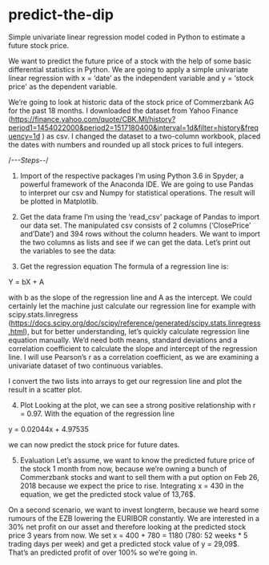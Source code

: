 # predict-the-dip
Simple univariate linear regression model coded in Python to estimate a future stock price.

We want to predict the future price of a stock with the help of some basic differential statistics in Python.
We are going to apply a simple univariate linear regression with x = ‘date’ as the independent variable and y = ‘stock price' as the dependent variable. 

We’re going to look at historic data of the stock price of Commerzbank AG for the past 18 months. I downloaded the dataset from Yahoo Finance (https://finance.yahoo.com/quote/CBK.MI/history?period1=1454022000&period2=1517180400&interval=1d&filter=history&frequency=1d ) as csv. 
I changed the dataset to a two-column workbook, placed the dates with numbers and rounded up all stock prices to full integers. 

/*---Steps--*/

1. Import of the respective packages
  I’m using Python 3.6 in Spyder, a powerful framework of the Anaconda IDE. 
  We are going to use Pandas to interpret our csv and Numpy for statistical operations. The result will be plotted in           Matplotlib. 

2. Get the data frame
I’m using the ‘read_csv' package of Pandas to import our data set. The manipulated csv consists of 2 columns (‘ClosePrice’ and’Date’) and 394 rows without the column headers. We want to import the two columns as lists and see if we can get the data. Let’s print out the variables to see the data: 

3. Get the regression equation 
The formula of a regression line is:

Y = bX + A

with b as the slope of the regression line and A as the intercept. 
We could certainly let the machine just calculate our regression line for example with scipy.stats.linregress (https://docs.scipy.org/doc/scipy/reference/generated/scipy.stats.linregress.html), but for better understanding, let’s quickly calculate regression line equation manually. We’d need both means, standard deviations and a correlation coefficient to calculate the slope and intercept of the regression line. I will use Pearson’s r as a correlation coefficient, as we are examining a univariate dataset of two continuous variables. 

I convert the two lists into arrays to get our regression line and plot the result in a scatter plot.

4. Plot
Looking at the plot, we can see a strong positive relationship with r = 0.97. With the equation of the regression line

y = 0.02044x + 4.97535

we can now predict the stock price for future dates.

5. Evaluation
Let’s assume, we want to know the predicted future price of the stock 1 month from now, because we’re owning a bunch of Commerzbank stocks and want to sell them with a put option on Feb 26, 2018 because we expect the price to rise. Integrating x = 430 in the equation, we get the predicted stock value of 13,76$. 

On a second scenario, we want to invest longterm, because we heard some rumours of the EZB lowering the EURIBOR constantly. We are interested in a 30% net profit on our asset and therefore looking at the predicted stock price 3 years from now. We set x = 400 + 780 = 1180 (780: 52 weeks * 5 trading days per week) and get a predicted stock value of y = 29,09$. That’s an predicted profit of over 100% so we’re going in.
